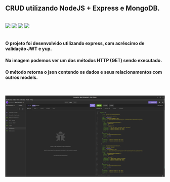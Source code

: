 ## CRUD utilizando NodeJS + Express e MongoDB.


<div style="display: inline_block" ></br>
    <img src="https://img.shields.io/badge/JavaScript-F7DF1E?style=for-the-badge&logo=javascript&logoColor=black"></img>
    <img src="https://img.shields.io/badge/Node.js-43853D?style=for-the-badge&logo=node.js&logoColor=white"></img>
    <img src="https://img.shields.io/badge/Express.js-404D59?style=for-the-badge"></img>
    <img src="https://img.shields.io/badge/MongoDB-4EA94B?style=for-the-badge&logo=mongodb&logoColor=white"></img>
</div>
<br>

#### O projeto foi desenvolvido utilizando express, com acréscimo de validação JWT e yup.
#### Na imagem podemos ver um dos métodos HTTP (GET) sendo executado.
#### O método retorna o json contendo os dados e seus relacionamentos com outros models.
<br>

![imagem-postman](https://github.com/rochams/api-nodejs-mongodb/blob/6c8db2d4940193abf9712da26e8f4be0ff986480/crud-insomnia.png)
